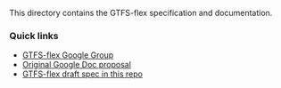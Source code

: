 This directory contains the GTFS-flex specification and documentation.

### Quick links
* [GTFS-flex Google Group](https://groups.google.com/forum/#!forum/gtfs-flexible-wg)
* [Original Google Doc proposal](https://docs.google.com/document/d/1UTcpMJlANSoJ1ZEk5IrQh_plza1ZnvgwraMEBI_o2mw/edit?usp=sharing)
* [GTFS-flex draft spec in this repo](spec/reference.md)
